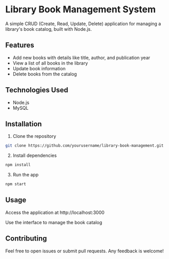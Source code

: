 # Library Book Management System

A simple CRUD (Create, Read, Update, Delete) application for managing a library's book catalog, built with Node.js.

## Features

- Add new books with details like title, author, and publication year  
- View a list of all books in the library  
- Update book information  
- Delete books from the catalog  

## Technologies Used

- Node.js  
- MySQL

## Installation

1. Clone the repository  
```bash
git clone https://github.com/yourusername/library-book-management.git
```
2. Install dependencies
```bash
npm install
```
3. Run the app
```bash
npm start
```

## Usage
Access the application at http://localhost:3000 

Use the interface to manage the book catalog

## Contributing
Feel free to open issues or submit pull requests. Any feedback is welcome!
